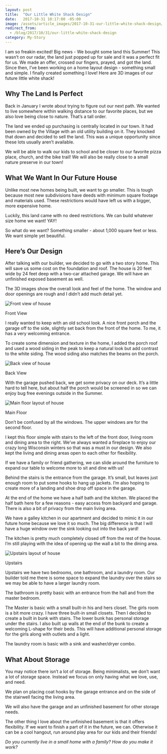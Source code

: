 ```yaml
---
layout: post
title:  "Our Little White Shack Design"
date:   2017-10-31 10:17:00 -05:00
image: /assets/article_images/2017-10-31-our-little-white-shack-design/little-white-shack.jpg
redirect_from:
  - /blog/2017/10/31/our-little-white-shack-design
category: My-Story
---
```


I am so freakin excited! Big news - We bought some land this Summer! This wasn’t on our radar, the land just popped up for sale and it was a perfect fit for us. We made an offer, crossed our fingers, prayed, and got the land. Since then, I’ve been working on a home layout design - something small and simple. I finally created something I love! Here are 3D images of our future little white shack!

## Why The Land Is Perfect

Back in January I wrote about trying to figure out our next path. We wanted to live somewhere within walking distance to our favorite places, but we also love being close to nature. That’s a tall order.

The land we ended up purchasing is centrally located in our town. It had been owned by the Village with an old utility building on it. They knocked that down and decided to sell the land. This was a unique opportunity since these lots usually aren’t available.

We will be able to walk our kids to school and be closer to our favorite pizza place, church, and the bike trail! We will also be really close to a small nature preserve in our town!

## What We Want In Our Future House

Unlike most new homes being built, we want to go smaller. This is tough because most new subdivisions have deeds with minimum square footage and materials used. These restrictions would have left us with a bigger, more expensive home.

Luckily, this land came with no deed restrictions. We can build whatever size home we want! YAY!

So what do we want? Something smaller - about 1,000 square feet or less. We want simple yet beautiful.

## Here’s Our Design

After talking with our builder, we decided to go with a two story home. This will save us some cost on the foundation and roof. The house is 20 feet wide by 24 feet deep with a two-car attached garage. We will have an unfinished exposed basement as well.

The 3D images show the overall look and feel of the home. The window and door openings are rough and I didn’t add much detail yet.

![Front view of house]({{site.url}}/assets/article_images/2017-10-31-our-little-white-shack-design/little-white-shack-front.png)

<div class="image-caption">Front View</div>

I really wanted to keep with an old school look. A nice front porch and the garage off to the side, slightly set back from the front of the home. To me, it has a very welcoming entrance.

To create some dimension and texture in the home, I added the porch roof and used a wood siding in the peak to keep a natural look but add contrast to the white siding. The wood siding also matches the beams on the porch.

![Back view of house]({{site.url}}/assets/article_images/2017-10-31-our-little-white-shack-design/little-white-shack-back.png)

<div class="image-caption">Back View</div>

With the garage pushed back, we get some privacy on our deck. It’s a little hard to tell here, but about half the porch would be screened in so we can enjoy bug free evenings outside in the Summer.

![Main floor layout of house]({{site.url}}/assets/article_images/2017-10-31-our-little-white-shack-design/little-white-shack-main-floor.png)

<div class="image-caption">Main Floor</div>

Don’t be confused by all the windows. The upper windows are for the second floor.

I kept this floor simple with stairs to the left of the front door, living room and dining area to the right. We’ve always wanted a fireplace to enjoy our crazy long Wisconsin winters so that was a must in our design. We also kept the living and dining areas open to each other for flexibility.

If we have a family or friend gathering, we can slide around the furniture to expand our table to welcome more to sit and dine with us!

Behind the stairs is the entrance from the garage. It’s small, but leaves just enough room to put some hooks to hang up jackets. I’m also hoping to create more of a landing and shoe drop off space in the garage.

At the end of the home we have a half bath and the kitchen. We placed the half bath here for a few reasons - easy access from backyard and garage. There is also a bit of privacy from the main living area.

We have a galley kitchen in our apartment and decided to mimic it in our future home because we love it so much. The big difference is that I will have a huge window over the sink looking out into the back yard!

The kitchen is pretty much completely closed off from the rest of the house. I’m still playing with the idea of opening up the wall a bit to the dining area.

![Upstairs layout of house]({{site.url}}/assets/article_images/2017-10-31-our-little-white-shack-design/little-white-shack-upstairs.png)

<div class="image-caption">Upstairs</div>

Upstairs we have two bedrooms, one bathroom, and a laundry room. Our builder told me there is some space to expand the laundry over the stairs so we may be able to have a larger laundry room.

The bathroom is pretty basic with an entrance from the hall and from the master bedroom.

The Master is basic with a small built-in his and hers closet.
The girls room is a bit more crazy. I have three built-in small closets. Then I decided to create a built in bunk with stairs. The lower bunk has personal storage under the stairs. I also built up walls at the end of the bunk to create a welcoming L-shape for their beds. This will have additional personal storage for the girls along with outlets and a light.

The laundry room is basic with a sink and washer/dryer combo.

## What About Storage

You may notice there isn’t a lot of storage. Being minimalists, we don’t want a lot of storage space. Instead we focus on only having what we love, use, and need.

We plan on placing coat hooks by the garage entrance and on the side of the stairwell facing the living area.

We will also have the garage and an unfinished basement for other storage needs.

The other thing I love about the unfinished basement is that it offers flexibility. If we want to finish a part of it in the future, we can. Otherwise it can be a cool hangout, run around play area for our kids and their friends!

_Do you currently live in a small home with a family? How do you make it work?_
